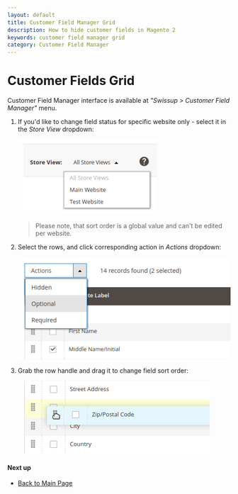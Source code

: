 ```yaml
---
layout: default
title: Customer Field Manager Grid
description: How to hide customer fields in Magento 2
keywords: customer field manager grid
category: Customer Field Manager
---
```


# Customer Fields Grid

Customer Field Manager interface is available at _"Swissup > Customer Field Manager"_
menu.

 1. If you'd like to change field status for specific website only - select it
    in the _Store View_ dropdown:

    ![Store view Dropdown](/images/m2/address-field-manager/backend/store-view.png)

    > Please note, that sort order is a global value and can't be edited per website.

 2. Select the rows, and click corresponding action in _Actions_ dropdown:

    ![Actions Dropdown](/images/m2/address-field-manager/backend/actions-status.png)

 3. Grab the row handle and drag it to change field sort order:

    ![Drag and Drop](/images/m2/address-field-manager/backend/drag-n-drop.png)

#### Next up

 -  [Back to Main Page](/m2/extensions/customer-field-manager/)
